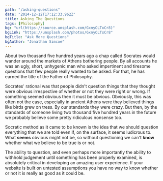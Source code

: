 ```yaml
---
path: "/asking-questions"
date: "2014-12-12T17:12:33.962Z"
title: Asking The Questions
tags: [Philosophy]
bg: "url(https://source.unsplash.com/GxnyOLTxCr8)"
bgLink: "https://unsplash.com/photos/GxnyOLTxCr8"
bgTitle: "Ask More Questions"
bgAuthor: "Jonathan Simcoe"
---
```

About two thousand five hundred years ago a chap called Socrates would wander around the markets of Athens bothering people. By all accounts he was an ugly, short, unhygenic man who asked impertinent and tiresome questions that few people really wanted to be asked. For that, he has earned the title of the Father of Philosophy.
<!-- more -->
Socrates' rational was that people didn't question things that they thought were obvious irrespective of whether or not they were right or wrong. If something seemed obvious then it must be obvious. Obviously, this was often not the case, especially in ancient Athens were they believed things like birds grew on tress. By our standards they were crazy. But then, by the standards of someone living two thousand five hundred years in the future we probably believe some pretty ridiculous nonsense too.

Socratic method as it came to be known is the idea that we should question everything that we are told even if, on the surface, it seems ludicrous to. What **seems** obvious might not be, so without questioning we can't **know** whether what we believe to be true is or not.

The ability to question, and even perhaps more importantly the ability to withhold judgement until something has been properly examined, is absolutely critical in developing an amazing user experience. If your website is built on untested assumptions you have no way to know whether or not it is really as good as it could be.